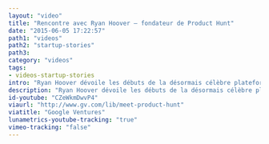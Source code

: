 ```yaml
---
layout: "video"
title: "Rencontre avec Ryan Hoover – fondateur de Product Hunt"
date: "2015-06-05 17:22:57"
path1: "videos"
path2: "startup-stories"
path3:
category: "videos"
tags:
- videos-startup-stories
intro: "Ryan Hoover dévoile les débuts de la désormais célèbre plateforme dédiée au design de produit. Une belle histoire qui commença par un blog et une mailing list."
description: "Ryan Hoover dévoile les débuts de la désormais célèbre plateforme dédiée au design de produit. Une belle histoire qui commença par un blog et une liste d'emails."
id-youtube: "CZeWkmDwvP4"
viaurl: "http://www.gv.com/lib/meet-product-hunt"
viatitle: "Google Ventures"
lunametrics-youtube-tracking: "true"
vimeo-tracking: "false"
---
```

